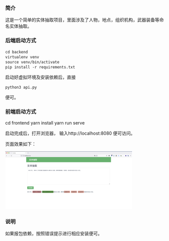 ### 简介

这是一个简单的实体抽取项目，里面涉及了人物，地点，组织机构，武器装备等命名实体抽取。

### 后端启动方式

    cd backend
    virtualenv venv
    source venv/bin/activate
    pip install -r requirements.txt

启动好虚拟环境及安装依赖后，直接
    
    python3 api.py

便可。



### 前端启动方式

   cd frontend
   yarn install
   yarn run serve

启动完成后，打开浏览器， 输入http://localhost:8080 便可访问。

页面效果如下：

<img src="screen/jietu.png" alt="实体抽取" width="80%">


### 说明

如果报包依赖，按照错误提示进行相应安装便可。